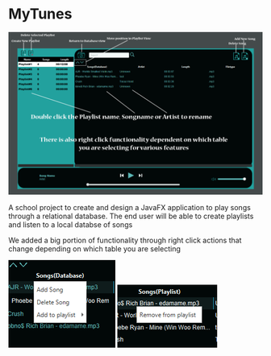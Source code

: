 # MyTunes
![GUI Readme](MyTunes/src/dk/MyTunes/GUI/FXML/Icons/Gui%20Readme.PNG)

A school project to create and design a JavaFX application to play songs through a relational database. The end user will be able to create playlists and listen to a local databse of songs

We added a big portion of functionality through right click actions that change depending on which table you are selecting

![GUI Readme](MyTunes/src/dk/MyTunes/GUI/FXML/Icons/database%20rightclick.PNG)
![GUI Readme](MyTunes/src/dk/MyTunes/GUI/FXML/Icons/Playlist%20rightclick.PNG)
